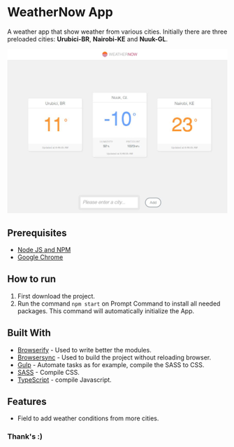 # WeatherNow App

A weather app that show weather from various cities. Initially there are  three  preloaded cities: **Urubici-BR**, **Nairobi-KE** and **Nuuk-GL**.

![Logo of Weather App](/src/assets/images/screen.JPG)

## Prerequisites
* [Node JS and NPM](https://nodejs.org/en/)
* [Google Chrome](https://www.google.com.br/intl/pt-BR/chrome/)

## How to run
1. First download the project.
1. Run the command `npm start` on Prompt Command to install all needed  packages. This command will automatically initialize the App.
## Built With
* [Browserify](http://browserify.org/) - Used to write better the modules.
* [Browsersync](https://browsersync.io/) - Used to build the project without reloading browser.
* [Gulp](https://gulpjs.com/) -  Automate tasks as for example, compile the SASS to CSS.
* [SASS](https://sass-lang.com/) - Compile CSS.
* [TypeScript](https://www.typescriptlang.org/) - compile Javascript.

## Features

* Field to add weather conditions from more cities.

### Thank's :) 